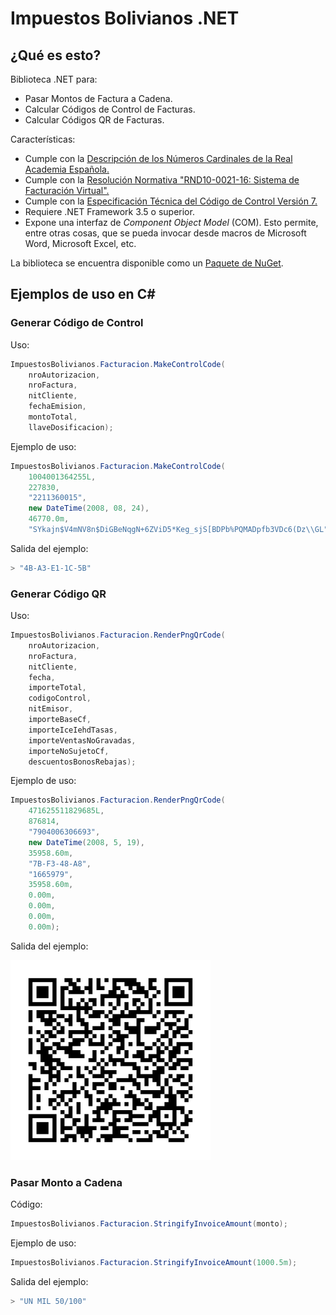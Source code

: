 # Impuestos Bolivianos .NET

## ¿Qué es esto?

Biblioteca .NET para:
* Pasar Montos de Factura a Cadena.
* Calcular Códigos de Control de Facturas.
* Calcular Códigos QR de Facturas.

Características:
* Cumple con la [Descripción de los Números Cardinales de la Real Academia Española.](docs/CriteriosNrosCardinales2005.pdf)
* Cumple con la [Resolución Normativa "RND10-0021-16: Sistema de Facturación Virtual".](docs/RND10-0021-16.pdf)
* Cumple con la [Especificación Técnica del Código de Control Versión 7.](docs/CodigoControlV2007.pdf)
* Requiere .NET Framework 3.5 o superior.
* Expone una interfaz de *Component Object Model* (COM). Esto permite, entre otras cosas, que se pueda invocar desde macros de Microsoft Word, Microsoft Excel, etc.

La biblioteca se encuentra disponible como un [Paquete de NuGet](https://www.nuget.org/packages/ImpuestosBolivianos/).

## Ejemplos de uso en C#

### Generar Código de Control

Uso:

```csharp
ImpuestosBolivianos.Facturacion.MakeControlCode(
    nroAutorizacion,
    nroFactura,
    nitCliente,
    fechaEmision,
    montoTotal, 
    llaveDosificacion);
```

Ejemplo de uso:

```csharp
ImpuestosBolivianos.Facturacion.MakeControlCode(
    1004001364255L,
    227830,
    "2211360015",
    new DateTime(2008, 08, 24),
    46770.0m,
    "SYkajn$V4mNV8n$DiGBeNqgN+6ZViD5*Keg_sjS[BDPb%PQMADpfb3VDc6(Dz\\GL");
```

Salida del ejemplo:

```csharp
> "4B-A3-E1-1C-5B"
```

### Generar Código QR

Uso:

```csharp
ImpuestosBolivianos.Facturacion.RenderPngQrCode(
    nroAutorizacion,
    nroFactura,
    nitCliente,
    fecha,
    importeTotal,
    codigoControl,
    nitEmisor,
    importeBaseCf,
    importeIceIehdTasas,
    importeVentasNoGravadas,
    importeNoSujetoCf,
    descuentosBonosRebajas);
```

Ejemplo de uso:

```csharp
ImpuestosBolivianos.Facturacion.RenderPngQrCode(
    471625511829685L,
    876814,
    "7904006306693",
    new DateTime(2008, 5, 19),
    35958.60m,
    "7B-F3-48-A8",
    "1665979",
    35958.60m,
    0.00m,
    0.00m,
    0.00m,
    0.00m);
```

Salida del ejemplo:

![Código QR resultante](docs/README-sample02-output.png)

### Pasar Monto a Cadena

Código:

```csharp
ImpuestosBolivianos.Facturacion.StringifyInvoiceAmount(monto);
```

Ejemplo de uso:

```csharp
ImpuestosBolivianos.Facturacion.StringifyInvoiceAmount(1000.5m);
```

Salida del ejemplo:

```csharp
> "UN MIL 50/100"
```
